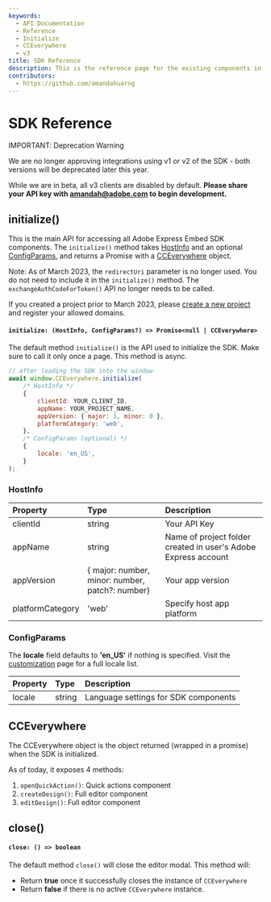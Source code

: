 ```yaml
---
keywords:
  - API Documentation
  - Reference
  - Initialize
  - CCEverywhere
  - v3
title: SDK Reference
description: This is the reference page for the existing components in the SDK.
contributors:
  - https://github.com/amandahuarng
--- 
```


# SDK Reference

<InlineAlert variant="error" slots="header, text1, text2" />

IMPORTANT: Deprecation Warning

We are no longer approving integrations using v1 or v2 of the SDK - both versions will be deprecated later this year.

While we are in beta, all v3 clients are disabled by default. **Please share your API key with amandah@adobe.com to begin development.**

## initialize()

This is the main API for accessing all Adobe Express Embed SDK components. The `initialize()` method takes [HostInfo](#hostinfo) and an optional [ConfigParams](#configparams), and returns a Promise with a [CCEverywhere](#cceverywhere) object.

<InlineAlert variant="info" slots="text1, text2" />

Note: As of March 2023, the `redirectUri` parameter is no longer used. You do not need to include it in the `initialize()` method. The `exchangeAuthCodeForToken()` API no longer needs to be called.

If you created a project prior to March 2023, please [create a new project](https://developer.adobe.com/console) and register your allowed domains.

#### `initialize: (HostInfo, ConfigParams?) => Promise<null | CCEverywhere>`

The default method `initialize()` is the API used to initialize the SDK. Make sure to call it only once a page.  This method is async.

```js
// after loading the SDK into the window
await window.CCEverywhere.initialize(
    /* HostInfo */
    {
        clientId: YOUR_CLIENT_ID,
        appName: YOUR_PROJECT_NAME,
        appVersion: { major: 1, minor: 0 },
        platformCategory: 'web', 
    },
    /* ConfigParams (optional) */
    {
        locale: 'en_US',
    }
);
```

### HostInfo

| Property | Type | Description
| :-- | :--| :--
|clientId | string | Your API Key
|appName | string | Name of project folder created in user's Adobe Express account
|appVersion | { major: number, minor: number, patch?: number} | Your app version
| platformCategory | 'web' | Specify host app platform

### ConfigParams

The **locale** field defaults to **'en_US'** if nothing is specified.  Visit the [customization](../guides/full_editor/customization/index.md) page for a full locale list.

| Property | Type | Description
| :-- | :--| :--
|locale | string | Language settings for SDK components

## CCEverywhere

The CCEverywhere object is the object returned (wrapped in a promise) when the SDK is initialized.

As of today, it exposes 4 methods:

1. `openQuickAction()`: Quick actions component
2. `createDesign()`: Full editor component
3. `editDesign()`: Full editor component

## close()

#### `close: () => boolean`

The default method `close()` will close the editor modal. This method will:

* Return **true** once it successfully closes the instance of `CCEverywhere`
* Return **false** if there is no active `CCEverywhere` instance.
